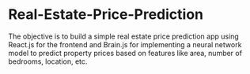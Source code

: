 # Real-Estate-Price-Prediction
The objective is to build a simple real estate price prediction app using React.js for the frontend and Brain.js for implementing a neural network model to predict property prices based on features like area, number of bedrooms, location, etc.
